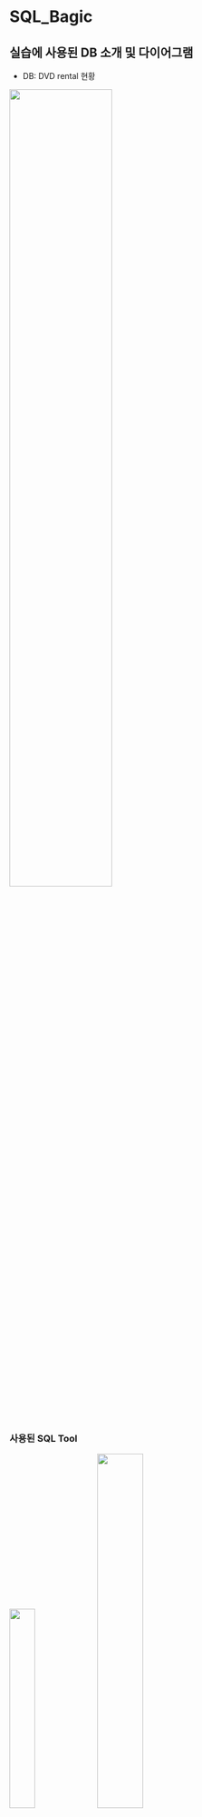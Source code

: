 # SQL_Bagic
## 실습에 사용된 DB 소개 및 다이어그램
- DB: DVD rental 현황 
<img src="https://user-images.githubusercontent.com/80456601/131644143-bdb0ddb1-9d2a-4db4-bea9-3a36801d03bd.png" width="60%" height="60%"/>

### 사용된 SQL Tool

<img src="https://user-images.githubusercontent.com/80456601/132934723-317437de-9561-44b9-b2f3-c32b3c7225c1.png" width="30%" height="30%"/> <img src="https://user-images.githubusercontent.com/80456601/132934792-0ccb6408-426b-4ed5-9f02-aaf3e1b994aa.png" width="40%" height="40%"/> 

- SQL 기본 문법 - Postgre SQL (사용 TOOL은 DBeaver)

## SQL 문법
### [Part 1 - 조회와 필터링](https://github.com/Ki-Sung/SQL_Bagic/tree/main/SQL_bagic_grammar_part1)
  1) [SELECT 문법](https://www.notion.so/SELECT-229b27f8f01f4d4ca0b32c7b958cf7e0)
  2) [ORDER BY 문법](https://www.notion.so/ORDER-BY-645bfd901fe142b1815c25859d1eeb59)
  3) [SELECT DISTINCT 문법](https://www.notion.so/SELECT-DISTINCT-9a29ab26aaed41cd8b9d24b8433c2152)
  4) [WHERE 절](https://www.notion.so/WHERE-ad7298e682d9478f861984e01335e4be)
  5) [LIMIT 절](https://www.notion.so/LIMIT-590fe61afbf043d6a7d8a8c039fe8996)
  6) [FETCH 절](https://www.notion.so/FETCH-f4ca84a0a6c84c0f8f5a43be09a0859c)
  7) [IN 연산자](https://www.notion.so/IN-5f91ab62a3a945d3a77fcfbbfd905c8b)
  8) [BETWEEN 연산자](https://www.notion.so/BETWEEN-d87b8c75fa8849bb88a095378b21a04f)
  9) [LIKE 연산자](https://www.notion.so/LIKE-019ac5bfd58f47ccbae8b55f7fdf340a)
  10) [IS NULL 연산자](https://mica-sheep-286.notion.site/IS-NULL-8bbcd13243ab4f44bcfea55c9341a78c)
### [Part 2 - 조인과 집계 데이터](https://github.com/Ki-Sung/SQL_Bagic/tree/main/SQL_bagic_grammar_part2)
  1) [JOIN 정의와 INNER JOIN](https://www.notion.so/JOIN-INNER-JOIN-c7a1d0834e3a4be6af7a950a40c1b392)
## [실습 문제](https://github.com/Ki-Sung/SQL_Bagic/tree/main/SQL_parctice)
  1) [Part 1 실습문제](https://www.notion.so/d863d5a8544a4e0abe1fa767b29fe34f)

